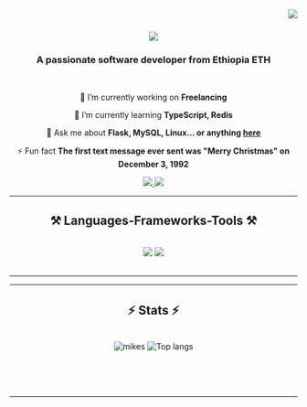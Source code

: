 <img align="right" src="https://visitor-badge.laobi.icu/badge?page_id=mike0192.mike0192" />

<h1 align="center">
    <img src="https://readme-typing-svg.herokuapp.com/?font=Righteous&size=35&center=true&vCenter=true&width=500&height=70&duration=4000&lines=Hi+There!+👋;+I'm+Michael+Hagos!;" />
</h1>

<h3 align="center">A passionate software developer from Ethiopia ETH</h3>

<br/>

<div align="center">
 
 🔭 I’m currently working on **Freelancing**
 
 🌱 I’m currently learning **TypeScript, Redis**

💬 Ask me about **Flask, MySQL, Linux... or anything [here](https://github.com/mike0192)**

⚡ Fun fact **The first text message ever sent was "Merry Christmas" on December 3, 1992**

 </div>
 
<div align="center"> 
  <a href="michaelhagos167@gmail.com">
    <img src="https://img.shields.io/badge/Gmail-333333?style=for-the-badge&logo=gmail&logoColor=red" />
  </a>
  <a href="https://www.linkedin.com/in/michael-hagos-64b592285" target="_blank">
    <img src="https://img.shields.io/badge/LinkedIn-0077B5?style=for-the-badge&logo=linkedin&logoColor=white" target="_blank" />
  </a>
</div>

 <hr/>
 
<h2 align="center">⚒️ Languages-Frameworks-Tools ⚒️</h2>
<br/>
<div align="center">
    <img src="https://skillicons.dev/icons?i=html,css,vscode,github,figma,tailwind,git" />
    <img src="https://skillicons.dev/icons?i=nodejs,python,javascript,typescript,express,c,mysql,flask" /><br>
</div>

<br/>
<hr/>


<hr/>

<h2 align="center">⚡ Stats ⚡</h2>
<br>
<div align=center>

<div align="center">
<img alt="mikes" src="https://github-readme-stats.vercel.app/api?username=mike0192&show_icons=true&theme=transparent"/>
<img alt="Top langs" src="https://github-readme-stats.vercel.app/api/top-langs/?username=mike0192&layout=compact&&langs_count=8"/>
</div>


  <br/>

</div>

<br/><br/>

<hr/>

<br/>
